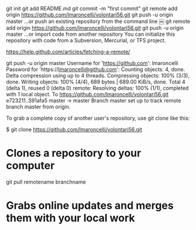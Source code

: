 

git init
git add README.md
git commit -m "first commit"
git remote add origin https://github.com/lmaroncelli/volontari56.git
git push -u origin master
…or push an existing repository from the command line
￼
git remote add origin https://github.com/lmaroncelli/volontari56.git
git push -u origin master
…or import code from another repository
You can initialize this repository with code from a Subversion, Mercurial, or TFS project.


https://help.github.com/articles/fetching-a-remote/



git push -u origin master
Username for 'https://github.com': lmaroncelli
Password for 'https://lmaroncelli@github.com': 
Counting objects: 4, done.
Delta compression using up to 4 threads.
Compressing objects: 100% (3/3), done.
Writing objects: 100% (4/4), 689 bytes | 689.00 KiB/s, done.
Total 4 (delta 1), reused 0 (delta 0)
remote: Resolving deltas: 100% (1/1), completed with 1 local object.
To https://github.com/lmaroncelli/volontari56.git
   e723211..591afa5  master -> master
Branch master set up to track remote branch master from origin.




To grab a complete copy of another user's repository, use git clone like this:

$ git clone https://github.com/lmaroncelli/volontari56.git
# Clones a repository to your computer

git pull remotename branchname
# Grabs online updates and merges them with your local work
